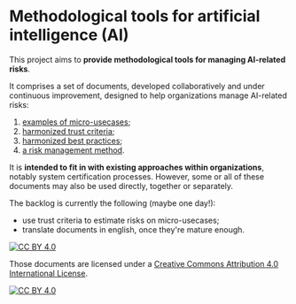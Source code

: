 # Methodological tools for artificial intelligence (AI)

This project aims to **provide methodological tools for managing AI-related risks**.


It comprises a set of documents, developed collaboratively and under continuous improvement, designed to help organizations manage AI-related risks:
1. [examples of micro-usecases](https://github.com/matthieu-grall/ai/blob/main/IA%20-%20Gestion%20des%20risques%20-%20Micro-cas%20d'usages%20-%20Exemples.md);
2. [harmonized trust criteria](https://github.com/matthieu-grall/ai/blob/main/IA%20-%20Gestion%20des%20risques%20-%20Crit%C3%A8res%20de%20confiance.md);
3. [harmonized best practices](https://github.com/matthieu-grall/ai/blob/main/IA%20-%20Gestion%20des%20risques%20-%20Bonnes%20pratiques.md);
4. [a risk management method](https://github.com/matthieu-grall/ai/blob/main/IA%20-%20Gestion%20des%20risques%20-%20M%C3%A9thode.md).

It is **intended to fit in with existing approaches within organizations**, notably system certification processes. However, some or all of these documents may also be used directly, together or separately.

The backlog is currently the following (maybe one day!):
- use trust criteria to estimate risks on micro-usecases;
- translate documents in english, once they're mature enough.

[![CC BY 4.0][cc-by-shield]][cc-by]

Those documents are licensed under a 
[Creative Commons Attribution 4.0 International License][cc-by].

[![CC BY 4.0][cc-by-image]][cc-by]

[cc-by]: http://creativecommons.org/licenses/by/4.0/
[cc-by-image]: https://i.creativecommons.org/l/by/4.0/88x31.png
[cc-by-shield]: https://img.shields.io/badge/License-CC%20BY%204.0-lightgrey.svg
